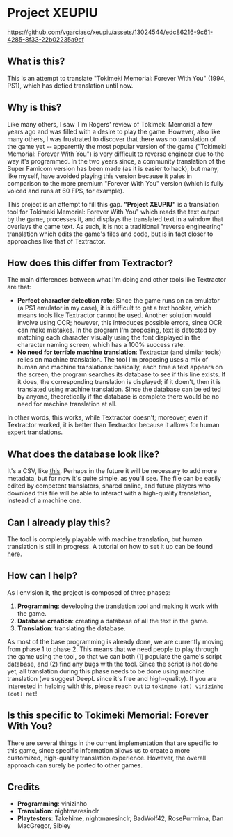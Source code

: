 # Project XEUPIU

https://github.com/vgarciasc/xeupiu/assets/13024544/edc86216-9c61-4285-8f33-22b02235a9cf

## What is this?

This is an attempt to translate "Tokimeki Memorial: Forever With You" (1994, PS1), which has defied translation until now.

## Why is this?

Like many others, I saw Tim Rogers' review of Tokimeki Memorial a few years ago and was filled with a desire to play the game. However, also like many others, I was frustrated to discover that there was no translation of the game yet -- apparently the most popular version of the game ("Tokimeki Memorial: Forever With You") is very difficult to reverse engineer due to the way it's programmed. In the two years since, a community translation of the Super Famicom version has been made (as it is easier to hack), but many, like myself, have avoided playing this version because it pales in comparison to the more premium "Forever With You" version (which is fully voiced and runs at 60 FPS, for example).

This project is an attempt to fill this gap. **"Project XEUPIU"** is a translation tool for Tokimeki Memorial: Forever With You" which reads the text output by the game, processes it, and displays the translated text in a window that overlays the game text. As such, it is not a traditional "reverse engineering" translation which edits the game's files and code, but is in fact closer to approaches like that of Textractor.

## How does this differ from Textractor?

The main differences between what I'm doing and other tools like Textractor are that:
- **Perfect character detection rate**: Since the game runs on an emulator (a PS1 emulator in my case), it is difficult to get a text hooker, which means tools like Textractor cannot be used. Another solution would involve using OCR; however, this introduces possible errors, since OCR can make mistakes. In the program I'm proposing, text is detected by matching each character visually using the font displayed in the character naming screen, which has a 100% success rate.
- **No need for terrible machine translation**: Textractor (and similar tools) relies on machine translation. The tool I'm proposing uses a mix of human and machine translations: basically, each time a text appears on the screen, the program searches its database to see if this line exists. If it does, the corresponding translation is displayed; if it doen't, then it is translated using machine translation. Since the database can be edited by anyone, theoretically if the database is complete there would be no need for machine translation at all.

In other words, this works, while Textractor doesn't; moreover, even if Textractor worked, it is better than Textractor because it allows for human expert translations.

## What does the database look like?

It's a CSV, like [this](https://github.com/vgarciasc/xeupiu/blob/main/data/texts/database_text_v2.csv). Perhaps in the future it will be necessary to add more metadata, but for now it's quite simple, as you'll see. The file can be easily edited by competent translators, shared online, and future players who download this file will be able to interact with a high-quality translation, instead of a machine one.

## Can I already play this?

The tool is completely playable with machine translation, but human translation is still in progress. A tutorial on how to set it up can be found [here](tutorial.md).

## How can I help?

As I envision it, the project is composed of three phases:

1. **Programming**: developing the translation tool and making it work with the game.
2. **Database creation**: creating a database of all the text in the game.
3. **Translation**: translating the database.

As most of the base programming is already done, we are currently moving from phase 1 to phase 2.
This means that we need people to play through the game using the tool, so that we can both (1) populate
the game's script database, and (2) find any bugs with the tool. Since the script is not done yet, all translation
during this phase needs to be done using machine translation (we suggest DeepL since it's free and high-quality).
If you are interested in helping with this, please reach out to `tokimemo (at) vinizinho (dot) net`!

## Is this specific to Tokimeki Memorial: Forever With You?

There are several things in the current implementation that are specific to this game, since specific information 
allows us to create a more customized, high-quality translation experience. 
However, the overall approach can surely be ported to other games.

## Credits

- **Programming**: vinizinho
- **Translation**: nightmaresinclr
- **Playtesters**: Takehime, nightmaresinclr, BadWolf42, RosePurrnima, Dan MacGregor, Sibley 